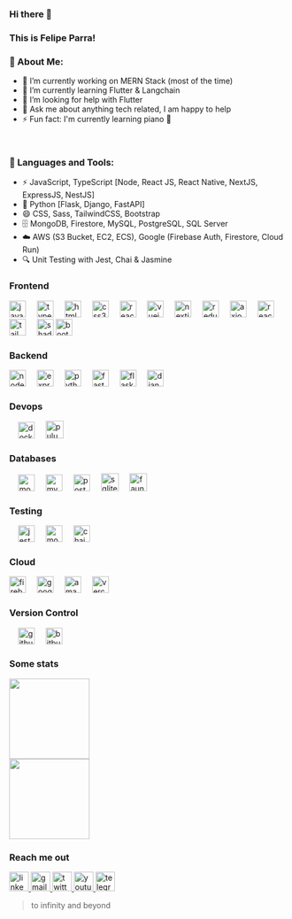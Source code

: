 ### Hi there 👋

### This is Felipe Parra!


<!--- [![Github](https://img.shields.io/badge/-Github-000?style=flat&logo=Github&logoColor=white)](https://github.com/felipe-parra) -->


### 🧐 About Me:


- 🔭 I’m currently working on MERN Stack (most of the time)
- 🌱 I’m currently learning Flutter & Langchain
- 🤔 I’m looking for help with Flutter 
- 💬 Ask me about anything tech related, I am happy to help
- ⚡ Fun fact: I'm currently learning piano 🎹 

<br>

### 🔨 Languages and Tools:
- ⚡ JavaScript, TypeScript [Node, React JS, React Native, NextJS, ExpressJS, NestJS]
- 🐍 Python [Flask, Django, FastAPI]
- 😄 CSS, Sass, TailwindCSS, Bootstrap
- 🗄️ MongoDB, Firestore, MySQL, PostgreSQL, SQL Server
- ☁️ AWS (S3 Bucket, EC2, ECS), Google (Firebase Auth, Firestore, Cloud Run)
- 🔍 Unit Testing with Jest, Chai & Jasmine
<div align="left">

### Frontend

  <img src="https://cdn.jsdelivr.net/gh/devicons/devicon/icons/javascript/javascript-original.svg" height="30" alt="javascript logo"  />
  <img width="12" />
  <img src="https://cdn.jsdelivr.net/gh/devicons/devicon/icons/typescript/typescript-original.svg" height="30" alt="typescript logo"  />
  <img width="12" />
  <img src="https://cdn.jsdelivr.net/gh/devicons/devicon/icons/html5/html5-original.svg" height="30" alt="html5 logo"  />
  <img width="12" />
  <img src="https://cdn.jsdelivr.net/gh/devicons/devicon/icons/css3/css3-original.svg" height="30" alt="css3 logo"  />
  <img width="12" />
  
  <img src="https://cdn.jsdelivr.net/gh/devicons/devicon/icons/react/react-original.svg" height="30" alt="react logo"  />
  <img width="12" />
  <img src="https://cdn.jsdelivr.net/gh/devicons/devicon/icons/vuejs/vuejs-original.svg" height="30" alt="vuejs logo"  />
  <img width="12" />
  <img src="https://skillicons.dev/icons?i=nextjs" height="30" alt="nextjs logo"  />
  
  <img width="12" />
  <img src="https://cdn.jsdelivr.net/gh/devicons/devicon/icons/redux/redux-original.svg" height="30" alt="redux logo"  />
  <img width="12" />
   <img height="30" width="30" src="https://cdn.simpleicons.org/axios/[COLOR]/" alt="axios logo" />
  <img width="12" />
   <img height="30" width="30" src="https://cdn.simpleicons.org/reactquery/[COLOR]/" alt="reactquery logo" />
  <img width="12" />
  

  <img height="30" width="30" src="https://cdn.simpleicons.org/tailwindcss/[COLOR]" alt="tailwindcss logo"  />
  <img width="12" />
  <img height="30" width="30" src="https://cdn.simpleicons.org/shadcnui/[COLOR]/" alt="shadcn logo"  />
   <img height="30" width="30" src="https://cdn.simpleicons.org/bootstrap/[COLOR]/" alt="bootstrap logo" />
  <img width="12" />

### Backend

  <img src="https://cdn.jsdelivr.net/gh/devicons/devicon/icons/nodejs/nodejs-original.svg" height="30" alt="nodejs logo"  />
  <img width="12" />
  <img src="https://skillicons.dev/icons?i=express" height="30" alt="express logo"  />
  <img width="12" />
  <img src="https://cdn.jsdelivr.net/gh/devicons/devicon/icons/python/python-original.svg" height="30" alt="python logo"  />
  <img width="12" />
  <img src="https://cdn.jsdelivr.net/gh/devicons/devicon/icons/fastapi/fastapi-original.svg" height="30" alt="fastapi logo"  />
  <img width="12" />
  <img src="https://skillicons.dev/icons?i=flask" height="30" alt="flask logo"  />
  <img width="12" />
  <img src="https://skillicons.dev/icons?i=django" height="30" alt="django logo"  />
  <img width="12" />

### Devops

  <img width="12" />
  <img src="https://cdn.jsdelivr.net/gh/devicons/devicon/icons/docker/docker-original.svg" height="30" alt="docker logo"  />
  <img width="12" />
  <img height="32" width="32" src="https://cdn.simpleicons.org/pulumi/[COLOR]" alt="pulumi logo"  />
  <img width="12" />

### Databases

  <img width="12" />
  <img src="https://skillicons.dev/icons?i=mongodb" height="30" alt="mongodb logo"  />
  <img width="12" />
  <img src="https://skillicons.dev/icons?i=mysql" height="30" alt="mysql logo"  />
  <img width="12" />
  <img src="https://skillicons.dev/icons?i=postgres" height="30" alt="postgresql logo"  />
  <img width="12" />
  <img height="32" width="32" src="https://cdn.simpleicons.org/sqlite/[COLOR]/" alt="sqlite logo"/>
  <img width="12" />
  <img height="32" width="32" src="https://cdn.simpleicons.org/fauna/[COLOR]/" alt="fauna logo"/>
  <img width="12" />

### Testing

  <img width="12" />
  <img src="https://skillicons.dev/icons?i=jest" height="30" alt="jest logo"  />
  <img width="12" />
  <img height="30" width="30" src="https://cdn.simpleicons.org/mocha/[COLOR]" alt="mocha logo"  />
  <img width="12" />
  <img height="30" width="30" src="https://cdn.simpleicons.org/chai/[COLOR]" alt="chai logo"  />

### Cloud

  <img src="https://skillicons.dev/icons?i=firebase" height="30" alt="firebase logo"  />
  <img width="12" />
  <img src="https://cdn.jsdelivr.net/gh/devicons/devicon/icons/googlecloud/googlecloud-original.svg" height="30" alt="googlecloud logo"  />
  <img width="12" />
  <img src="https://skillicons.dev/icons?i=aws" height="30" alt="amazonwebservices logo"  />
  <img width="12" />
  <img src="https://skillicons.dev/icons?i=vercel" height="30" alt="vercel logo"  />


### Version Control

  <img width="12" />
  <img src="https://skillicons.dev/icons?i=github" height="30" alt="github logo"  />
  <img width="12" />
  <img src="https://skillicons.dev/icons?i=bitbucket" height="30" alt="bitbucket logo"  />

</div>

### Some stats


<picture>
  <source
    srcset="https://github-readme-streak-stats.herokuapp.com/?user=felipe-parra)&hide_border=true&theme=dark"
    media="(prefers-color-scheme: dark)"
  />
  <source
    srcset="https://github-readme-streak-stats.herokuapp.com/?user=felipe-parra)&hide_border=true&theme=light"
    media="(prefers-color-scheme: light), (prefers-color-scheme: no-preference)"
  />
  <img height="145em" src="https://github-readme-streak-stats.herokuapp.com/?user=felipe-parra&hide_border=true">
</picture>

<br />

<picture>
  <source
    srcset="https://github-readme-stats-bpires.vercel.app/api/top-langs/?username=felipe-parra&layout=compact&card_width=400&hide_title=true&theme=dark&t&langs_count=10&hide_border=true"
    media="(prefers-color-scheme: dark)"
  />
  <source
    srcset="https://github-readme-stats-bpires.vercel.app/api/top-langs/?username=felipe-parra&layout=compact&card_width=400&hide_title=true&theme=light&t&langs_count=10&hide_border=true"
    media="(prefers-color-scheme: light), (prefers-color-scheme: no-preference)"
  />
  <img height="145em" src="https://github-readme-stats-bpires.vercel.app/api/top-langs/?username=felipe-parra&layout=compact&card_width=400&hide_title=true&theme=dark&t&langs_count=10&hide_border=true">
</picture>

### Reach me out
<div align="left">
  <a href="https://www.linkedin.com/in/felipe-parra-ramirez/" target="_blank">
    <img src="https://img.shields.io/static/v1?message=LinkedIn&logo=linkedin&label=&color=0077B5&logoColor=white&labelColor=&style=for-the-badge" height="35" alt="linkedin logo"  />
  </a>
  <a href="mailto:felipeparra.dev@gmail.com" target="_blank">
    <img src="https://img.shields.io/static/v1?message=Gmail&logo=gmail&label=&color=D14836&logoColor=white&labelColor=&style=for-the-badge" height="35" alt="gmail logo"  />
  </a>
  <a href="https://twitter.com/_felipeparra" target="_blank">
    <img src="https://img.shields.io/static/v1?message=Twitter&logo=twitter&label=&color=1DA1F2&logoColor=white&labelColor=&style=for-the-badge" height="35" alt="twitter logo"  />
  </a>
  <a href="https://www.youtube.com/@FelipeParraMX" target="_blank">
    <img src="https://img.shields.io/static/v1?message=Youtube&logo=youtube&label=&color=FF0000&logoColor=white&labelColor=&style=for-the-badge" height="35" alt="youtube logo"  />
  </a>
  <a href="https://t.me/felipeparradev" target="_blank">
    <img src="https://img.shields.io/static/v1?message=Telegram&logo=telegram&label=&color=2CA5E0&logoColor=white&labelColor=&style=for-the-badge" height="35" alt="telegram logo"  />
  </a>
</div>


> to infinity and beyond 



